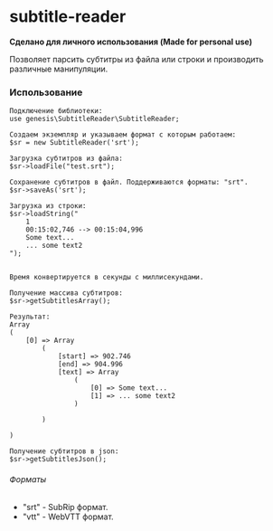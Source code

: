 # subtitle-reader
**Сделано для личного использования (Made for personal use)**

Позволяет парсить субтитры из файла или строки и производить различные манипуляции.

### Использование
```
Подключение библиотеки:
use genesis\SubtitleReader\SubtitleReader;

Создаем экземпляр и указываем формат с которым работаем:
$sr = new SubtitleReader('srt');

Загрузка субтитров из файла:
$sr->loadFile("test.srt");

Сохранение субтитров в файл. Поддерживаются форматы: "srt".
$sr->saveAs('srt');

Загрузка из строки:
$sr->loadString("
    1
    00:15:02,746 --> 00:15:04,996
    Some text...
    ... some text2
");


Время конвертируется в секунды с миллисекундами.

Получение массива субтитров:
$sr->getSubtitlesArray();

Результат:
Array
(
    [0] => Array
        (
            [start] => 902.746
            [end] => 904.996
            [text] => Array
                (
                    [0] => Some text...
                    [1] => ... some text2
                )

        )

)

Получение субтитров в json:
$sr->getSubtitlesJson();
```

###### Форматы
* "srt" - SubRip формат.
* "vtt" - WebVTT формат.